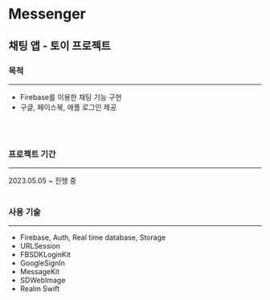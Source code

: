 # Messenger
## 채팅 앱 - 토이 프로젝트

### 목적
---
- Firebase를 이용한 채팅 기능 구현
- 구글, 페이스북, 애플 로그인 제공
<br>
<br>

### 프로젝트 기간
---
2023.05.05 ~ 진행 중
<br>
<br>

### 사용 기술
---
* Firebase, Auth, Real time database, Storage
* URLSession
* FBSDKLoginKit
* GoogleSignIn
* MessageKit
* SDWebImage
* Realm Swift

